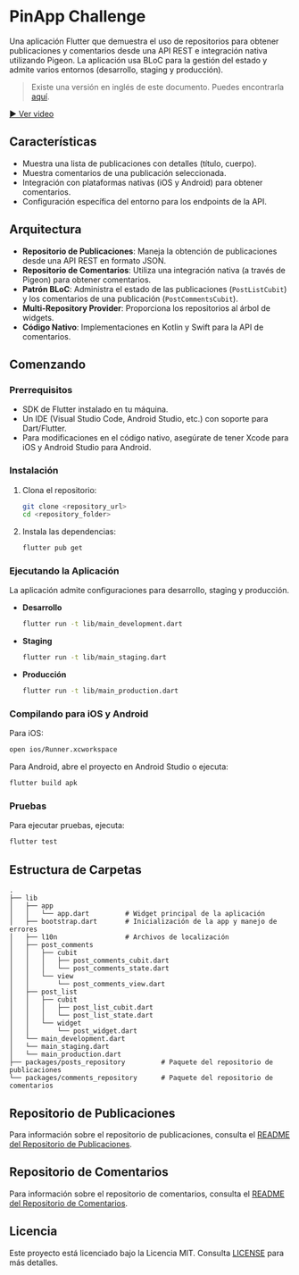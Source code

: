 # PinApp Challenge

Una aplicación Flutter que demuestra el uso de repositorios para obtener publicaciones y comentarios desde una API REST e integración nativa utilizando Pigeon. La aplicación usa BLoC para la gestión del estado y admite varios entornos (desarrollo, staging y producción).

> Existe una versión en inglés de este documento. Puedes encontrarla [aquí](README.md).

[▶ Ver video](https://drive.google.com/file/d/16pBPPZZtOXpD0ujZ4PfkzMZr9mFTUDvv/view)

## Características

- Muestra una lista de publicaciones con detalles (título, cuerpo).
- Muestra comentarios de una publicación seleccionada.
- Integración con plataformas nativas (iOS y Android) para obtener comentarios.
- Configuración específica del entorno para los endpoints de la API.

## Arquitectura

- **Repositorio de Publicaciones**: Maneja la obtención de publicaciones desde una API REST en formato JSON.
- **Repositorio de Comentarios**: Utiliza una integración nativa (a través de Pigeon) para obtener comentarios.
- **Patrón BLoC**: Administra el estado de las publicaciones (`PostListCubit`) y los comentarios de una publicación (`PostCommentsCubit`).
- **Multi-Repository Provider**: Proporciona los repositorios al árbol de widgets.
- **Código Nativo**: Implementaciones en Kotlin y Swift para la API de comentarios.

## Comenzando

### Prerrequisitos

- SDK de Flutter instalado en tu máquina.
- Un IDE (Visual Studio Code, Android Studio, etc.) con soporte para Dart/Flutter.
- Para modificaciones en el código nativo, asegúrate de tener Xcode para iOS y Android Studio para Android.

### Instalación

1. Clona el repositorio:

   ```bash
   git clone <repository_url>
   cd <repository_folder>
   ```

2. Instala las dependencias:

   ```bash
   flutter pub get
   ```

### Ejecutando la Aplicación

La aplicación admite configuraciones para desarrollo, staging y producción.

- **Desarrollo**

  ```bash
  flutter run -t lib/main_development.dart
  ```

- **Staging**

  ```bash
  flutter run -t lib/main_staging.dart
  ```

- **Producción**

  ```bash
  flutter run -t lib/main_production.dart
  ```

### Compilando para iOS y Android

Para iOS:

```bash
open ios/Runner.xcworkspace
```

Para Android, abre el proyecto en Android Studio o ejecuta:

```bash
flutter build apk
```

### Pruebas

Para ejecutar pruebas, ejecuta:

```bash
flutter test
```

## Estructura de Carpetas

```
.
├── lib
│   ├── app
│   │   └── app.dart         # Widget principal de la aplicación
│   ├── bootstrap.dart       # Inicialización de la app y manejo de errores
│   ├── l10n                 # Archivos de localización
│   ├── post_comments
│   │   ├── cubit
│   │   │   ├── post_comments_cubit.dart
│   │   │   └── post_comments_state.dart
│   │   └── view
│   │       └── post_comments_view.dart
│   ├── post_list
│   │   ├── cubit
│   │   │   ├── post_list_cubit.dart
│   │   │   └── post_list_state.dart
│   │   └── widget
│   │       └── post_widget.dart
│   └── main_development.dart
│   └── main_staging.dart
│   └── main_production.dart
├── packages/posts_repository         # Paquete del repositorio de publicaciones
└── packages/comments_repository      # Paquete del repositorio de comentarios
```

## Repositorio de Publicaciones

Para información sobre el repositorio de publicaciones, consulta el [README del Repositorio de Publicaciones](packages/posts_repository/README.md).

## Repositorio de Comentarios

Para información sobre el repositorio de comentarios, consulta el [README del Repositorio de Comentarios](packages/comments_repository/README.md).

## Licencia

Este proyecto está licenciado bajo la Licencia MIT. Consulta [LICENSE](LICENSE) para más detalles.
